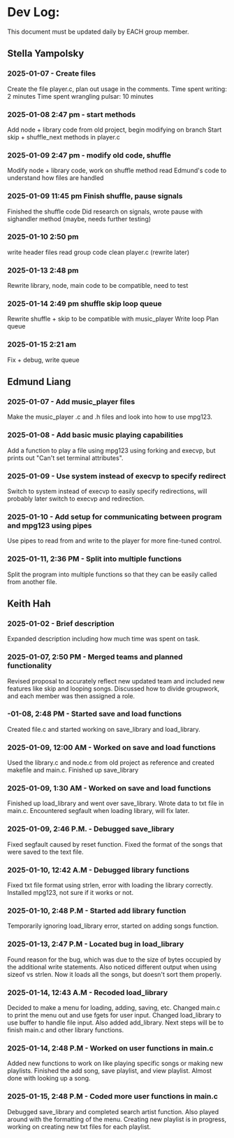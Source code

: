 # Dev Log:

This document must be updated daily by EACH group member.
## Stella Yampolsky

### 2025-01-07 - Create files
Create the file player.c, plan out usage in the comments. Time spent writing: 2 minutes Time spent wrangling pulsar: 10 minutes

### 2025-01-08 2:47 pm - start methods
Add node + library code from old project, begin modifying on branch Start skip + shuffle_next methods in player.c

### 2025-01-09 2:47 pm - modify old code, shuffle
Modify node + library code, work on shuffle method read Edmund's code to understand how files are handled

### 2025-01-09 11:45 pm Finish shuffle, pause signals
Finished the shuffle code Did research on signals, wrote pause with sighandler method (maybe, needs further testing)

### 2025-01-10 2:50 pm
write header files read group code clean player.c (rewrite later)

### 2025-01-13 2:48 pm
Rewrite library, node, main code to be compatible, need to test

### 2025-01-14 2:49 pm shuffle skip loop queue
Rewrite shuffle + skip to be compatible with music_player
Write loop
Plan queue
### 2025-01-15 2:21 am
Fix + debug, write queue

## Edmund Liang

### 2025-01-07 - Add music_player files
Make the music_player .c and .h files and look into how to use mpg123.

### 2025-01-08 - Add basic music playing capabilities
Add a function to play a file using mpg123 using forking and execvp, but prints out "Can't set terminal attributes".

### 2025-01-09 - Use system instead of execvp to specify redirect
Switch to system instead of execvp to easily specify redirections, will probably later switch to execvp and redirection.

### 2025-01-10 - Add setup for communicating between program and mpg123 using pipes
Use pipes to read from and write to the player for more fine-tuned control.

### 2025-01-11, 2:36 PM - Split into multiple functions
Split the program into multiple functions so that they can be easily called from another file.

## Keith Hah

### 2025-01-02 - Brief description
Expanded description including how much time was spent on task.

### 2025-01-07, 2:50 PM - Merged teams and planned functionality
Revised proposal to accurately reflect new updated team and included new features like skip and looping songs. Discussed how to divide groupwork, and each member was then assigned a role.

### -01-08, 2:48 PM - Started save and load functions
Created file.c and started working on save_library and load_library.

### 2025-01-09, 12:00 AM - Worked on save and load functions
Used the library.c and node.c from old project as reference and created makefile and main.c. Finished up save_library

### 2025-01-09, 1:30 AM - Worked on save and load functions
Finished up load_library and went over save_library. Wrote data to txt file in main.c. Encountered segfault when loading library, will fix later.

### 2025-01-09, 2:46 P.M. - Debugged save_library
Fixed segfault caused by reset function. Fixed the format of the songs that were saved to the text file.

### 2025-01-10, 12:42 A.M - Debugged library functions
Fixed txt file format using strlen, error with loading the library correctly. Installed mpg123, not sure if it works or not.

### 2025-01-10, 2:48 P.M - Started add library function
Temporarily ignoring load_library error, started on adding songs function.

### 2025-01-13, 2:47 P.M - Located bug in load_library
Found reason for the bug, which was due to the size of bytes occupied by the additional write statements. Also noticed different output when using sizeof vs strlen. Now it loads all the songs, but doesn't sort them properly.

### 2025-01-14, 12:43 A.M - Recoded load_library
Decided to make a menu for loading, adding, saving, etc. Changed main.c to print the menu out and use fgets for user input. Changed load_library to use buffer to handle file input. Also added add_library. Next steps will be to finish main.c and other library functions.

### 2025-01-14, 2:48 P.M - Worked on user functions in main.c
Added new functions to work on like playing specific songs or making new playlists. Finished the add song, save playlist, and view playlist. Almost done with looking up a song.

### 2025-01-15, 2:48 P.M - Coded more user functions in main.c
Debugged save_library and completed search artist function. Also played around with the formatting of the menu. Creating new playlist is in progress, working on creating new txt files for each playlist.
